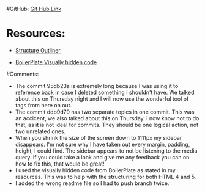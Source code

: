 #GitHub:
[Git Hub Link](https://github.com/AnnaRoberts/project_refactor_roberts_anna.git)

# Resources:
* [Structure Outliner](https://gsnedders.html5.org/outliner/)

* [BoilerPlate Visually hidden code](https://github.com/h5bp/html5-boilerplate/blob/master/src/css/main.css#L107-L169)

#Comments:
* The commit 95db23a is extremely long because I was using it to reference back in case I deleted something I shouldn't have. We talked about this on Thursday night and I will now use the wonderful tool of tags from here on out. 
* The commit ddb9d79 has two separate topics in one commit. This was an accicent, we also talked about this on Thursday. I now know not to do that, as it is not ideal for commits. They should be one logical action, not two unrelated ones. 
* When you shrink the size of the screen down to 1111px my sidebar disappears. I'm not sure why I have taken out every margin, padding, height, I could find. The sidebar appears to not be listening to the media query. If you could take a look and give me any feedback you can on how to fix this, that would be great! 
* I used the visually hidden code from BoilerPlate as stated in my resources. This was to help with the structuring for both HTML 4 and 5. 
* I added the wrong readme file so I had to push branch twice. 
